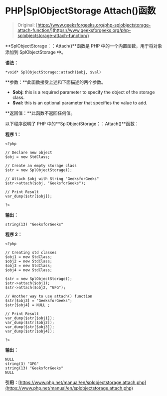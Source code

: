 # PHP|SplObjectStorage Attach()函数

> Original: [https://www.geeksforgeeks.org/php-splobjectstorage-attach-function/](https://www.geeksforgeeks.org/php-splobjectstorage-attach-function/)

**SplObjectStorage：：Attach()**函数是 PHP 中的一个内置函数，用于将对象添加到 SplObjectStorage 中。

**语法：**

```
*void* SplObjectStorage::attach($obj, $val)
```

**参数：**此函数接受上述和下面描述的两个参数。

*   **$obj:** this is a required parameter to specify the object of the storage class.
*   **$val:** this is an optional parameter that specifies the value to add.

**返回值：**此函数不返回任何值。

以下程序说明了 PHP 中的**SplObjectStorage：：Attach()**函数：

**程序 1：**

```
<?php

// Declare new object
$obj = new StdClass;

// Create an empty storage class
$str = new SplObjectStorage();

// Attach $obj with String "GeeksforGeeks"
$str->attach($obj, "GeeksforGeeks");

// Print Result 
var_dump($str[$obj]);

?>
```

**输出：**

```
string(13) "GeeksforGeeks"

```

**程序 2：**

```
<?php

// Creating std classes
$obj1 = new StdClass;
$obj2 = new StdClass;
$obj3 = new StdClass;
$obj4 = new StdClass;

$str = new SplObjectStorage();
$str->attach($obj1);
$str->attach($obj2, "GFG");

// Another way to use attach() function
$str[$obj3] = "GeeksforGeeks";
$str[$obj4] = NULL ;

// Print Result
var_dump($str[$obj1]);
var_dump($str[$obj2]);
var_dump($str[$obj3]);
var_dump($str[$obj4]);

?>
```

**输出：**

```
NULL
string(3) "GFG"
string(13) "GeeksforGeeks"
NULL

```

**引用：**[https://www.php.net/manual/en/splobjectstorage.attach.php](https://www.php.net/manual/en/splobjectstorage.attach.php)